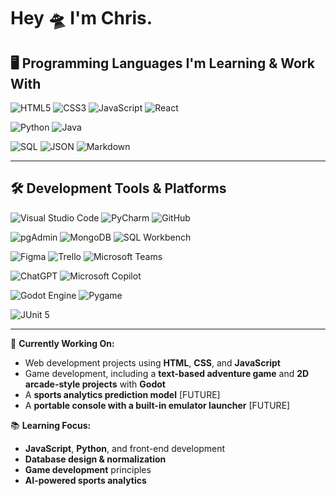 # Hey 🛸 I'm Chris.

## 🖥️ **Programming Languages I'm Learning & Work With**

![HTML5](https://img.shields.io/badge/HTML5-E34F26?style=for-the-badge&logo=html5&logoColor=white)
![CSS3](https://img.shields.io/badge/CSS3-1572B6?style=for-the-badge&logo=css3&logoColor=white)
![JavaScript](https://img.shields.io/badge/JavaScript-F7DF1E?style=for-the-badge&logo=javascript&logoColor=black)
![React](https://img.shields.io/badge/React-20232A?style=for-the-badge&logo=react&logoColor=61DAFB)


![Python](https://img.shields.io/badge/Python-3776AB?style=for-the-badge&logo=python&logoColor=white)
![Java](https://img.shields.io/badge/Java-007396?style=for-the-badge&logo=java&logoColor=white)

![SQL](https://img.shields.io/badge/SQL-4479A1?style=for-the-badge&logo=postgresql&logoColor=white)
![JSON](https://img.shields.io/badge/JSON-000000?style=for-the-badge&logo=json&logoColor=white)
![Markdown](https://img.shields.io/badge/Markdown-000000?style=for-the-badge&logo=markdown&logoColor=white)

---

## 🛠️ **Development Tools & Platforms**

![Visual Studio Code](https://img.shields.io/badge/Visual%20Studio%20Code-007ACC?style=for-the-badge&logo=visual-studio-code&logoColor=white)
![PyCharm](https://img.shields.io/badge/PyCharm-000000?style=for-the-badge&logo=pycharm&logoColor=white)
![GitHub](https://img.shields.io/badge/GitHub-181717?style=for-the-badge&logo=github&logoColor=white)

![pgAdmin](https://img.shields.io/badge/pgAdmin-336791?style=for-the-badge&logo=postgresql&logoColor=white)
![MongoDB](https://img.shields.io/badge/MongoDB-47A248?style=for-the-badge&logo=mongodb&logoColor=white)
![SQL Workbench](https://img.shields.io/badge/SQL%20Workbench-005EAE?style=for-the-badge&logo=mysql&logoColor=white)

![Figma](https://img.shields.io/badge/Figma-F24E1E?style=for-the-badge&logo=figma&logoColor=white)
![Trello](https://img.shields.io/badge/Trello-0052CC?style=for-the-badge&logo=trello&logoColor=white)
![Microsoft Teams](https://img.shields.io/badge/Microsoft%20Teams-6264A7?style=for-the-badge&logo=microsoft-teams&logoColor=white)

![ChatGPT](https://img.shields.io/badge/ChatGPT-10A37F?style=for-the-badge&logo=openai&logoColor=white)
![Microsoft Copilot](https://img.shields.io/badge/Microsoft%20Copilot-000000?style=for-the-badge&logo=microsoft&logoColor=white)

![Godot Engine](https://img.shields.io/badge/Godot-478CBF?style=for-the-badge&logo=godot-engine&logoColor=white)
![Pygame](https://img.shields.io/badge/Pygame-376D9B?style=for-the-badge&logo=pygame&logoColor=white)

![JUnit 5](https://img.shields.io/badge/JUnit%205-25A162?style=for-the-badge&logo=java&logoColor=white)



---


🚀 **Currently Working On:**  
- Web development projects using **HTML**, **CSS**, and **JavaScript**  
- Game development, including a **text-based adventure game** and **2D arcade-style projects** with **Godot**
- A **sports analytics prediction model** [FUTURE]
- A **portable console with a built-in emulator launcher** [FUTURE]  

📚 **Learning Focus:**  
- **JavaScript**, **Python**, and front-end development  
- **Database design & normalization**  
- **Game development** principles  
- **AI-powered sports analytics**  

